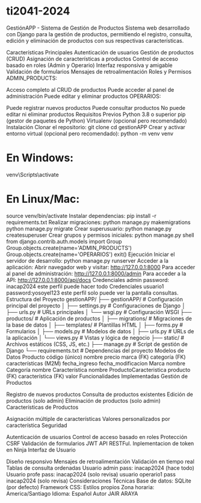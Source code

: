 # ti2041-2024
GestiónAPP - Sistema de Gestión de Productos
Sistema web desarrollado con Django para la gestión de productos, permitiendo el registro, consulta, edición y eliminación de productos con sus respectivas características.

Características Principales
Autenticación de usuarios
Gestión de productos (CRUD)
Asignación de características a productos
Control de acceso basado en roles (Admin y Operario)
Interfaz responsiva y amigable
Validación de formularios
Mensajes de retroalimentación
Roles y Permisos
ADMIN_PRODUCTS:

Acceso completo al CRUD de productos
Puede acceder al panel de administración
Puede editar y eliminar productos
OPERARIOS:

Puede registrar nuevos productos
Puede consultar productos
No puede editar ni eliminar productos
Requisitos Previos
Python 3.8 o superior
pip (gestor de paquetes de Python)
Virtualenv (opcional pero recomendado)
Instalación
Clonar el repositorio:
git clone <url-del-repositorio>
cd gestionAPP
Crear y activar entorno virtual (opcional pero recomendado):
python -m venv venv
# En Windows:
venv\Scripts\activate
# En Linux/Mac:
source venv/bin/activate
Instalar dependencias:
pip install -r requirements.txt
Realizar migraciones:
python manage.py makemigrations
python manage.py migrate
Crear superusuario:
python manage.py createsuperuser
Crear grupos y permisos iniciales:
python manage.py shell
from django.contrib.auth.models import Group
Group.objects.create(name='ADMIN_PRODUCTS')
Group.objects.create(name='OPERARIOS')
exit()
Ejecución
Iniciar el servidor de desarrollo:
python manage.py runserver
Acceder a la aplicación:
Abrir navegador web y visitar: http://127.0.0.1:8000
Para acceder al panel de administración: http://127.0.0.1:8000/admin
Para acceder a la API: http://127.0.0.1:8000/api/docs
Credenciales admin password: inacap2024 este perfil puede hacer todo
Credenciales usuario1 password:yosoyel123 este perfil solo puede ver la pantalla consultas.
Estructura del Proyecto
gestionAPP/
├── gestionAPP/          # Configuración principal del proyecto
│   ├── settings.py      # Configuraciones de Django
│   ├── urls.py          # URLs principales
│   └── wsgi.py          # Configuración WSGI
├── productos/           # Aplicación de productos
│   ├── migrations/      # Migraciones de la base de datos
│   ├── templates/       # Plantillas HTML
│   ├── forms.py         # Formularios
│   ├── models.py        # Modelos de datos
│   ├── urls.py          # URLs de la aplicación
│   └── views.py         # Vistas y lógica de negocio
├── static/              # Archivos estáticos (CSS, JS, etc.)
├── manage.py            # Script de gestión de Django
└── requirements.txt     # Dependencias del proyecto
Modelos de Datos
Producto
código (único)
nombre
precio
marca (FK)
categoría (FK)
características (M2M)
fecha_ingreso
fecha_modificacion
Marca
nombre
Categoría
nombre
Característica
nombre
ProductoCaracteristica
producto (FK)
característica (FK)
valor
Funcionalidades Implementadas
Gestión de Productos

Registro de nuevos productos
Consulta de productos existentes
Edición de productos (solo admin)
Eliminación de productos (solo admin)
Características de Productos

Asignación múltiple de características
Valores personalizados por característica
Seguridad

Autenticación de usuarios
Control de acceso basado en roles
Protección CSRF
Validación de formularios
JWT
API RESTFul.
Inplementacion de token en Ninja
Interfaz de Usuario

Diseño responsivo
Mensajes de retroalimentación
Validación en tiempo real
Tablas de consulta ordenadas
Usuario admin pass: inacap2024 (hace todo)
Usuario profe pass: inacap2024 (solo revisa)
usuario operario1 pass inacap2024 (solo revisa)
Consideraciones Técnicas
Base de datos: SQLite (por defecto)
Framework CSS: Estilos propios
Zona horaria: America/Santiago
Idioma: Español
Autor
JAIR ARAYA